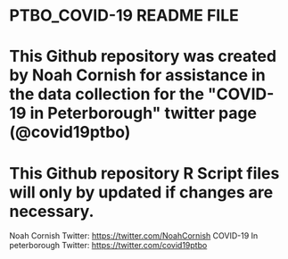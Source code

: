 # PTBO_COVID-19 README FILE

# This Github repository was created by Noah Cornish for assistance in the data collection for the "COVID-19 in Peterborough" twitter page (@covid19ptbo)
# This Github repository R Script files will only by updated if changes are necessary.

Noah Cornish Twitter: https://twitter.com/NoahCornish
COVID-19 In peterborough Twitter: https://twitter.com/covid19ptbo


